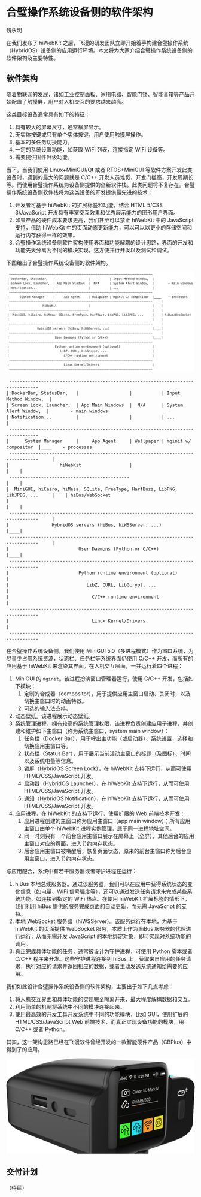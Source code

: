 # 合璧操作系统设备侧的软件架构

魏永明

在我们发布了 hiWebKit 之后，飞漫的研发团队立即开始着手构建合璧操作系统（HybridOS）设备侧的应用运行环境。本文将为大家介绍合璧操作系统设备侧的软件架构及主要特性。

## 软件架构

随着物联网的发展，诸如工业控制面板、家用电器、智能门锁、智能音箱等产品开始配置了触摸屏，用户对人机交互的要求越来越高。

这类目标设备通常具有如下的特征：

1. 具有较大的屏幕尺寸，通常横屏显示。
1. 无实体按键或只有单个实体按键，用户使用触摸屏操作。
1. 基本的多任务切换能力。
1. 一定的系统设置功能，如获取 WiFi 列表，连接指定 WiFi 设备等。
1. 需要提供固件升级功能。

当下，当我们使用 Linux+MiniGUI/Qt 或者 RTOS+MiniGUI 等软件方案开发此类设备时，遇到的最大的问题就是 C/C++ 开发人员难觅，开发门槛高，开发周期长等。而使用合璧操作系统为设备侧提供的全新软件栈，此类问题将不复存在。合璧操作系统设备侧软件栈将为这类设备的开发提供最先进的技术：

1. 开发者可基于 hiWebKit 的扩展标签和功能，结合 HTML 5/CSS 3/JavaScript 开发具有丰富交互效果和优秀展示能力的图形用户界面。
1. 如果产品的硬件成本要求更高，我们甚至可以禁止 hiWebKit 中的 JavaScript 支持，借助 hiWebKit 中的页面动态更新能力，可以可以以更小的存储空间和运行内存获得一样的效果。
1. 合璧操作系统设备侧软件架构使用界面和功能解耦的设计思路，界面的开发和功能先天分离为不同的模块实现，这方便并行开发以及测试和调试。

下图给出了合璧操作系统设备侧的软件架构。

![合璧操作系统设备侧的软件架构](figure-arch-device-side.png)

```
 ---------------------------------------------------------------------------------
| DockerBar, StatusBar,   |                   |           | Input Method Window,  |
| Screen Lock, Launcher,  | App Main Windows  |  N/A      | System Alert Window,  |        - main windows
| Notification...         |                   |           | ...                   |
 ---------------------------------------------------------------------------------
|      System Manager     |     App Agent     | Wallpaper | mginit w/ compositor  |____    - processes
 ---------------------------------------------------------------------------------     |
|                   hiWebKit                  |                                   |    |
 ---------------------------------------------                                    |    |
|  MiniGUI, hiCairo, hiMesa, SQLite, FreeType, HarfBuzz, LibPNG, LibJPEG, ...     |    | hiBus/WebSocket
|                                                                                 |    |
 ---------------------------------------------------------------------------------     |
|                HybridOS servers (hiBus, hiWSServer, ...)                        |____|
 ---------------------------------------------------------------------------------     |
|                          User Daemons (Python or C/C++)                         |____|
 ---------------------------------------------------------------------------------
|                          Python runtime environment (optional)                  |
|                             LibZ, CURL, LibGcrypt, ...                          |
|                               C/C++ runtime environment                         |
 ---------------------------------------------------------------------------------
|                               Linux Kernel/Drivers                              |
 ---------------------------------------------------------------------------------
```
在合璧操作系统设备侧，我们使用 MiniGUI 5.0（多进程模式）作为窗口系统，为尽量少占用系统资源，状态栏、任务栏等系统界面仍使用 C/C++ 开发，而所有的应用基于 hiWebKit 来渲染其界面。在人机交互层面，一共运行着四个进程：

1. MiniGUI 的 `mginit`。该进程扮演窗口管理器运行，使用 C/C++ 开发，包括如下模块：
   1. 定制的合成器（compositor），用于提供应用主窗口启动、关闭时，以及切换主窗口时的动画特效。
   1. 可选的输入法支持。
1. 动态壁纸。该进程展示动态壁纸。
1. 系统管理进程，拥有较高的系统管理权限，该进程负责创建应用子进程，并创建和维护如下主窗口（称为系统主窗口，system main window）：
   1. 任务栏（Docker Bar），用于呼出主功能（或启动器）、系统设置，选择和切换应用主窗口等。
   1. 状态栏（Status Bar），用于展示当前活动主窗口的标题（及图标）、时间以及系统电量等信息。
   1. 锁屏（HybridOS Screen Lock），在 hiWebKit 支持下运行，从而可使用 HTML/CSS/JavaScript 开发。
   1. 启动器（HybridOS Launcher），在 hiWebKit 支持下运行，从而可使用 HTML/CSS/JavaScript 开发。
   1. 通知（HybridOS Notification），在 hiWebKit 支持下运行，从而可使用 HTML/CSS/JavaScript 开发。
1. 应用进程，在 hiWebKit 的支持下运行，使用扩展的 Web 前端技术开发：
   1. 应用进程创建的主窗口称为应用主窗口（app main window）；所有应用主窗口由单个 hiWebKit 进程实例管理，属于同一进程地址空间。
   1. 同一时刻只有一个前台应用主窗口展示在屏幕上（全屏），其他后台的应用主窗口对应的页面，进入节约内存状态。
   1. 后台应用主窗口被唤醒后，恢复页面状态，原来的前台主窗口称为后台应用主窗口，进入节约内存状态。

与应用配合，系统中有若干服务器或者守护进程在运行：

1. hiBus 本地总线服务器。通过该服务器，我们可以在应用中获得系统状态的变化信息（如电量、WiFi 信号强度等），还可以通过发送任务请求来完成某些系统功能，如连接到指定的 WiFi 热点。在使用 hiWebKit 扩展标签的情形下，我们利用 hiBus 提供的服务完成页面的自动更新，而无需 JavaScript 的支持。
1. 本地 WebSocket 服务器（hiWSServer）。该服务运行在本地，为基于 hiWebKit 的页面提供 WebSocket 服务，本质上作为 hiBus 服务器的代理进行运行，从而无需开发 JavaScript 的本地绑定对象，即可实现对系统功能的调用。
1. 真正完成具体功能的任务，通常被设计为守护进程，可使用 Python 脚本或者 C/C++ 程序来开发。这些守护进程连接到 hiBus 上，获取来自应用的任务请求，执行对应的请求并返回相应的数据，或者主动发送系统通知给需要的应用。

我们如此设计合璧操作系统设备侧的软件架构，主要出于如下几点考虑：

1. 将人机交互界面和具体功能的实现完全隔离开来，最大程度解耦数据和交互。
1. 利用简单的机制将系统中不同的模块连接起来。
1. 使用最高效的开发工具开发系统中不同的功能模块，比如 GUI，使用扩展的 HTML/CSS/JavaScript Web 前端技术，而真正实现设备功能的模块，用 C/C++ 或者 Python。

其实，这一架构思路已经在飞漫软件曾经开发的一款智能硬件产品（CBPlus）中得到了的应用。

![CBPlus](figure-cbplus.png)

## 交付计划


（待续）

